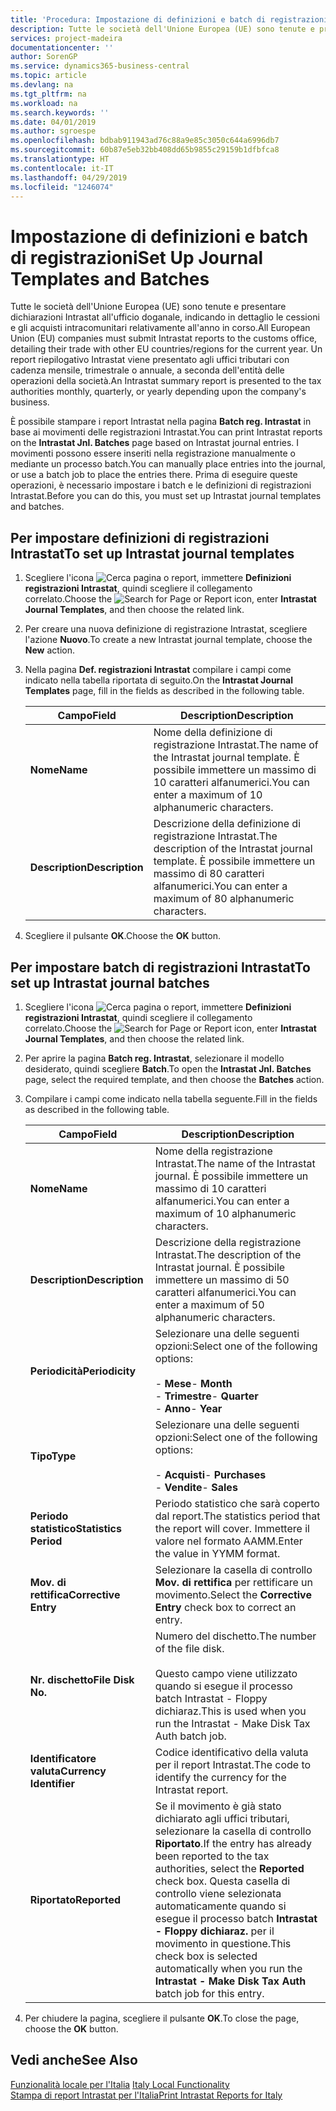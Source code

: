 ```yaml
---
title: 'Procedura: Impostazione di definizioni e batch di registrazioni'
description: Tutte le società dell'Unione Europea (UE) sono tenute e presentare dichiarazioni Intrastat all'ufficio doganale, indicando in dettaglio le cessioni e gli acquisti intracomunitari relativamente all'anno in corso.
services: project-madeira
documentationcenter: ''
author: SorenGP
ms.service: dynamics365-business-central
ms.topic: article
ms.devlang: na
ms.tgt_pltfrm: na
ms.workload: na
ms.search.keywords: ''
ms.date: 04/01/2019
ms.author: sgroespe
ms.openlocfilehash: bdbab911943ad76c88a9e85c3050c644a6996db7
ms.sourcegitcommit: 60b87e5eb32bb408dd65b9855c29159b1dfbfca8
ms.translationtype: HT
ms.contentlocale: it-IT
ms.lasthandoff: 04/29/2019
ms.locfileid: "1246074"
---
```

# <a name="set-up-journal-templates-and-batches"></a><span data-ttu-id="acc83-103">Impostazione di definizioni e batch di registrazioni</span><span class="sxs-lookup"><span data-stu-id="acc83-103">Set Up Journal Templates and Batches</span></span>
<span data-ttu-id="acc83-104">Tutte le società dell'Unione Europea (UE) sono tenute e presentare dichiarazioni Intrastat all'ufficio doganale, indicando in dettaglio le cessioni e gli acquisti intracomunitari relativamente all'anno in corso.</span><span class="sxs-lookup"><span data-stu-id="acc83-104">All European Union (EU) companies must submit Intrastat reports to the customs office, detailing their trade with other EU countries/regions for the current year.</span></span> <span data-ttu-id="acc83-105">Un report riepilogativo Intrastat viene presentato agli uffici tributari con cadenza mensile, trimestrale o annuale, a seconda dell'entità delle operazioni della società.</span><span class="sxs-lookup"><span data-stu-id="acc83-105">An Intrastat summary report is presented to the tax authorities monthly, quarterly, or yearly depending upon the company's business.</span></span>  

<span data-ttu-id="acc83-106">È possibile stampare i report Intrastat nella pagina **Batch reg. Intrastat** in base ai movimenti delle registrazioni Intrastat.</span><span class="sxs-lookup"><span data-stu-id="acc83-106">You can print Intrastat reports on the **Intrastat Jnl. Batches** page based on Intrastat journal entries.</span></span> <span data-ttu-id="acc83-107">I movimenti possono essere inseriti nella registrazione manualmente o mediante un processo batch.</span><span class="sxs-lookup"><span data-stu-id="acc83-107">You can manually place entries into the journal, or use a batch job to place the entries there.</span></span> <span data-ttu-id="acc83-108">Prima di eseguire queste operazioni, è necessario  impostare i batch e le definizioni di registrazioni Intrastat.</span><span class="sxs-lookup"><span data-stu-id="acc83-108">Before you can do this, you must set up Intrastat journal templates and batches.</span></span>  

## <a name="to-set-up-intrastat-journal-templates"></a><span data-ttu-id="acc83-109">Per impostare definizioni di registrazioni Intrastat</span><span class="sxs-lookup"><span data-stu-id="acc83-109">To set up Intrastat journal templates</span></span>  

1.  <span data-ttu-id="acc83-110">Scegliere l'icona ![Cerca pagina o report](../../media/ui-search/search_small.png "icona Cerca pagina o report"), immettere **Definizioni registrazioni Intrastat**, quindi scegliere il collegamento correlato.</span><span class="sxs-lookup"><span data-stu-id="acc83-110">Choose the ![Search for Page or Report](../../media/ui-search/search_small.png "Search for Page or Report icon") icon, enter **Intrastat Journal Templates**, and then choose the related link.</span></span>  
2.  <span data-ttu-id="acc83-111">Per creare una nuova definizione di registrazione Intrastat, scegliere l'azione **Nuovo**.</span><span class="sxs-lookup"><span data-stu-id="acc83-111">To create a new Intrastat journal template, choose the **New** action.</span></span>  
3.  <span data-ttu-id="acc83-112">Nella pagina **Def. registrazioni Intrastat** compilare i campi come indicato nella tabella riportata di seguito.</span><span class="sxs-lookup"><span data-stu-id="acc83-112">On the **Intrastat Journal Templates** page, fill in the fields as described in the following table.</span></span>  

    |<span data-ttu-id="acc83-113">Campo</span><span class="sxs-lookup"><span data-stu-id="acc83-113">Field</span></span>|<span data-ttu-id="acc83-114">Description</span><span class="sxs-lookup"><span data-stu-id="acc83-114">Description</span></span>|  
    |---------------------------------|---------------------------------------|  
    |<span data-ttu-id="acc83-115">**Nome**</span><span class="sxs-lookup"><span data-stu-id="acc83-115">**Name**</span></span>|<span data-ttu-id="acc83-116">Nome della definizione di registrazione Intrastat.</span><span class="sxs-lookup"><span data-stu-id="acc83-116">The name of the Intrastat journal template.</span></span> <span data-ttu-id="acc83-117">È possibile immettere un massimo di 10 caratteri alfanumerici.</span><span class="sxs-lookup"><span data-stu-id="acc83-117">You can enter a maximum of 10 alphanumeric characters.</span></span>|  
    |<span data-ttu-id="acc83-118">**Description**</span><span class="sxs-lookup"><span data-stu-id="acc83-118">**Description**</span></span>|<span data-ttu-id="acc83-119">Descrizione della definizione di registrazione Intrastat.</span><span class="sxs-lookup"><span data-stu-id="acc83-119">The description of the Intrastat journal template.</span></span> <span data-ttu-id="acc83-120">È possibile immettere un massimo di 80 caratteri alfanumerici.</span><span class="sxs-lookup"><span data-stu-id="acc83-120">You can enter a maximum of 80 alphanumeric characters.</span></span>|  

4.  <span data-ttu-id="acc83-121">Scegliere il pulsante **OK**.</span><span class="sxs-lookup"><span data-stu-id="acc83-121">Choose the **OK** button.</span></span>  

## <a name="to-set-up-intrastat-journal-batches"></a><span data-ttu-id="acc83-122">Per impostare batch di registrazioni Intrastat</span><span class="sxs-lookup"><span data-stu-id="acc83-122">To set up Intrastat journal batches</span></span>  

1.  <span data-ttu-id="acc83-123">Scegliere l'icona ![Cerca pagina o report](../../media/ui-search/search_small.png "icona Cerca pagina o report"), immettere **Definizioni registrazioni Intrastat**, quindi scegliere il collegamento correlato.</span><span class="sxs-lookup"><span data-stu-id="acc83-123">Choose the ![Search for Page or Report](../../media/ui-search/search_small.png "Search for Page or Report icon") icon, enter **Intrastat Journal Templates**, and then choose the related link.</span></span>  
2.  <span data-ttu-id="acc83-124">Per aprire la pagina **Batch reg. Intrastat**, selezionare il modello desiderato, quindi scegliere **Batch**.</span><span class="sxs-lookup"><span data-stu-id="acc83-124">To open the **Intrastat Jnl. Batches** page, select the required template, and then choose the **Batches** action.</span></span>  
3.  <span data-ttu-id="acc83-125">Compilare i campi come indicato nella tabella seguente.</span><span class="sxs-lookup"><span data-stu-id="acc83-125">Fill in the fields as described in the following table.</span></span>  

    |<span data-ttu-id="acc83-126">Campo</span><span class="sxs-lookup"><span data-stu-id="acc83-126">Field</span></span>|<span data-ttu-id="acc83-127">Description</span><span class="sxs-lookup"><span data-stu-id="acc83-127">Description</span></span>|  
    |---------------------------------|---------------------------------------|  
    |<span data-ttu-id="acc83-128">**Nome**</span><span class="sxs-lookup"><span data-stu-id="acc83-128">**Name**</span></span>|<span data-ttu-id="acc83-129">Nome della registrazione Intrastat.</span><span class="sxs-lookup"><span data-stu-id="acc83-129">The name of the Intrastat journal.</span></span> <span data-ttu-id="acc83-130">È possibile immettere un massimo di 10 caratteri alfanumerici.</span><span class="sxs-lookup"><span data-stu-id="acc83-130">You can enter a maximum of 10 alphanumeric characters.</span></span>|  
    |<span data-ttu-id="acc83-131">**Description**</span><span class="sxs-lookup"><span data-stu-id="acc83-131">**Description**</span></span>|<span data-ttu-id="acc83-132">Descrizione della registrazione Intrastat.</span><span class="sxs-lookup"><span data-stu-id="acc83-132">The description of the Intrastat journal.</span></span> <span data-ttu-id="acc83-133">È possibile immettere un massimo di 50 caratteri alfanumerici.</span><span class="sxs-lookup"><span data-stu-id="acc83-133">You can enter a maximum of 50 alphanumeric characters.</span></span>|  
    |<span data-ttu-id="acc83-134">**Periodicità**</span><span class="sxs-lookup"><span data-stu-id="acc83-134">**Periodicity**</span></span>|<span data-ttu-id="acc83-135">Selezionare una delle seguenti opzioni:</span><span class="sxs-lookup"><span data-stu-id="acc83-135">Select one of the following options:</span></span><br /><br /> <span data-ttu-id="acc83-136">-   **Mese**</span><span class="sxs-lookup"><span data-stu-id="acc83-136">-   **Month**</span></span><br /><span data-ttu-id="acc83-137">-   **Trimestre**</span><span class="sxs-lookup"><span data-stu-id="acc83-137">-   **Quarter**</span></span><br /><span data-ttu-id="acc83-138">-   **Anno**</span><span class="sxs-lookup"><span data-stu-id="acc83-138">-   **Year**</span></span>|  
    |<span data-ttu-id="acc83-139">**Tipo**</span><span class="sxs-lookup"><span data-stu-id="acc83-139">**Type**</span></span>|<span data-ttu-id="acc83-140">Selezionare una delle seguenti opzioni:</span><span class="sxs-lookup"><span data-stu-id="acc83-140">Select one of the following options:</span></span><br /><br /> <span data-ttu-id="acc83-141">-   **Acquisti**</span><span class="sxs-lookup"><span data-stu-id="acc83-141">-   **Purchases**</span></span><br /><span data-ttu-id="acc83-142">-   **Vendite**</span><span class="sxs-lookup"><span data-stu-id="acc83-142">-   **Sales**</span></span>|  
    |<span data-ttu-id="acc83-143">**Periodo statistico**</span><span class="sxs-lookup"><span data-stu-id="acc83-143">**Statistics Period**</span></span>|<span data-ttu-id="acc83-144">Periodo statistico che sarà coperto dal report.</span><span class="sxs-lookup"><span data-stu-id="acc83-144">The statistics period that the report will cover.</span></span> <span data-ttu-id="acc83-145">Immettere il valore nel formato AAMM.</span><span class="sxs-lookup"><span data-stu-id="acc83-145">Enter the value in YYMM format.</span></span>|  
    |<span data-ttu-id="acc83-146">**Mov. di rettifica**</span><span class="sxs-lookup"><span data-stu-id="acc83-146">**Corrective Entry**</span></span>|<span data-ttu-id="acc83-147">Selezionare la casella di controllo **Mov. di rettifica** per rettificare un movimento.</span><span class="sxs-lookup"><span data-stu-id="acc83-147">Select the **Corrective Entry** check box to correct an entry.</span></span>|  
    |<span data-ttu-id="acc83-148">**Nr. dischetto**</span><span class="sxs-lookup"><span data-stu-id="acc83-148">**File Disk No.**</span></span>|<span data-ttu-id="acc83-149">Numero del dischetto.</span><span class="sxs-lookup"><span data-stu-id="acc83-149">The number of the file disk.</span></span><br /><br /> <span data-ttu-id="acc83-150">Questo campo viene utilizzato quando si esegue il processo batch Intrastat - Floppy dichiaraz.</span><span class="sxs-lookup"><span data-stu-id="acc83-150">This is used when you run the Intrastat - Make Disk Tax Auth batch job.</span></span>|  
    |<span data-ttu-id="acc83-151">**Identificatore valuta**</span><span class="sxs-lookup"><span data-stu-id="acc83-151">**Currency Identifier**</span></span>|<span data-ttu-id="acc83-152">Codice identificativo della valuta per il report Intrastat.</span><span class="sxs-lookup"><span data-stu-id="acc83-152">The code to identify the currency for the Intrastat report.</span></span>|  
    |<span data-ttu-id="acc83-153">**Riportato**</span><span class="sxs-lookup"><span data-stu-id="acc83-153">**Reported**</span></span>|<span data-ttu-id="acc83-154">Se il movimento è già stato dichiarato agli uffici tributari, selezionare la casella di controllo **Riportato**.</span><span class="sxs-lookup"><span data-stu-id="acc83-154">If the entry has already been reported to the tax authorities, select the **Reported** check box.</span></span> <span data-ttu-id="acc83-155">Questa casella di controllo viene selezionata automaticamente quando si esegue il processo batch **Intrastat - Floppy dichiaraz.** per il movimento in questione.</span><span class="sxs-lookup"><span data-stu-id="acc83-155">This check box is selected automatically when you run the **Intrastat - Make Disk Tax Auth** batch job for this entry.</span></span>|  

4.  <span data-ttu-id="acc83-156">Per chiudere la pagina, scegliere il pulsante **OK**.</span><span class="sxs-lookup"><span data-stu-id="acc83-156">To close the page, choose the **OK** button.</span></span>  

## <a name="see-also"></a><span data-ttu-id="acc83-157">Vedi anche</span><span class="sxs-lookup"><span data-stu-id="acc83-157">See Also</span></span>  
  <span data-ttu-id="acc83-158">[Funzionalità locale per l'Italia](italy-local-functionality.md) </span><span class="sxs-lookup"><span data-stu-id="acc83-158">[Italy Local Functionality](italy-local-functionality.md) </span></span>  
 [<span data-ttu-id="acc83-159">Stampa di report Intrastat per l'Italia</span><span class="sxs-lookup"><span data-stu-id="acc83-159">Print Intrastat Reports for Italy</span></span>](how-to-print-intrastat-reports-for-italy.md)
